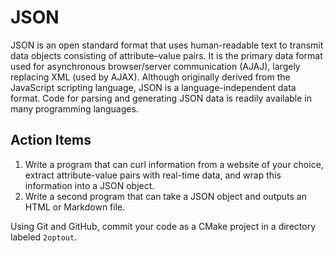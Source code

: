 # JSON

JSON is an open standard format that uses human-readable text to transmit data objects consisting of attribute–value pairs.
It is the primary data format used for asynchronous browser/server communication (AJAJ), largely replacing XML (used by AJAX).
Although originally derived from the JavaScript scripting language, JSON is a language-independent data format.
Code for parsing and generating JSON data is readily available in many programming languages.

## Action Items

1. Write a program that can curl information from a website of your choice, extract attribute-value pairs with real-time data, and wrap this information into a JSON object.
2. Write a second program that can take a JSON object and outputs an HTML or Markdown file.

Using Git and GitHub, commit your code as a CMake project in a directory labeled `2optout`.
